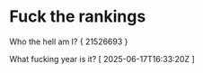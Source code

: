 # Fuck the rankings

Who the hell am I?
{ 21526693 }

What fucking year is it?
[ 2025-06-17T16:33:20Z ]
